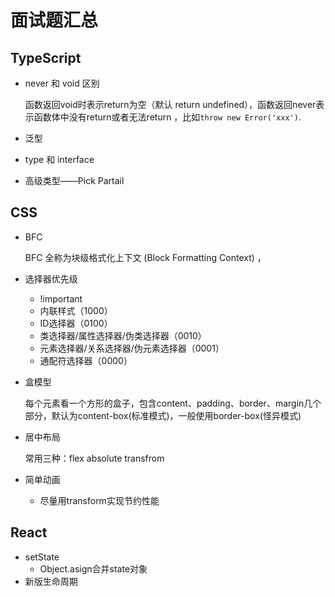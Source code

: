 # 面试题汇总

## TypeScript

- never 和 void 区别

  函数返回void时表示return为空（默认 return undefined），函数返回never表示函数体中没有return或者无法return ，比如`throw new Error('xxx')`.

- 泛型
- type 和 interface
- 高级类型——Pick Partail



## CSS

- BFC

  BFC 全称为块级格式化上下文 (Block Formatting Context) ，

- 选择器优先级

  - !important
  - 内联样式（1000）
  - ID选择器（0100）
  - 类选择器/属性选择器/伪类选择器（0010）
  - 元素选择器/关系选择器/伪元素选择器（0001）
  - 通配符选择器（0000）

- 盒模型

  每个元素看一个方形的盒子，包含content、padding、border、margin几个部分，默认为content-box(标准模式)，一般使用border-box(怪异模式)

- 居中布局

  常用三种：flex absolute transfrom

- 简单动画

  - 尽量用transform实现节约性能

## React

- setState
  - Object.asign合并state对象
- 新版生命周期